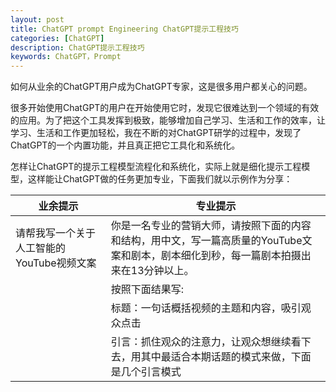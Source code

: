 ```yaml
---
layout: post
title: ChatGPT prompt Engineering ChatGPT提示工程技巧
categories: [ChatGPT]
description: ChatGPT提示工程技巧
keywords: ChatGPT，Prompt
---
```


如何从业余的ChatGPT用户成为ChatGPT专家，这是很多用户都关心的问题。

很多开始使用ChatGPT的用户在开始使用它时，发现它很难达到一个领域的有效的应用。为了把这个工具发挥到极致，能够增加自己学习、生活和工作的效率，让学习、生活和工作更加轻松，我在不断的对ChatGPT研学的过程中，发现了ChatGPT的一个内置功能，并且真正把它工具化和系统化。

怎样让ChatGPT的提示工程模型流程化和系统化，实际上就是细化提示工程模型，这样能让ChatGPT做的任务更加专业，下面我们就以示例作为分享：

| 业余提示 | 专业提示 |
|---------|----------|
| 请帮我写一个关于人工智能的YouTube视频文案 |  你是一名专业的营销大师，请按照下面的内容和结构，用中文，写一篇高质量的YouTube文案和剧本，剧本细化到秒，每一篇剧本拍摄出来在13分钟以上。|
|                                        |  按照下面结果写:                                                                                                              
|                                        |  标题：一句话概括视频的主题和内容，吸引观众点击 
|                                        |  引言：抓住观众的注意力，让观众想继续看下去，用其中最适合本期话题的模式来做，下面是几个引言模式|
